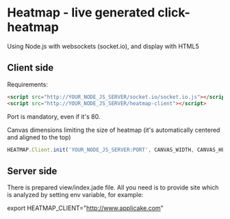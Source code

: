 # Heatmap - live generated click-heatmap

Using Node.js with websockets (socket.io), and display with HTML5

## Client side

Requirements:

``` html
<script src="http://YOUR_NODE_JS_SERVER/socket.io/socket.io.js"></script>
<script src="http://YOUR_NODE_JS_SERVER/heatmap-client"></script>
```

Port is mandatory, even if it's 80.

Canvas dimensions limiting the size of heatmap (it's automatically
centered and aligned to the top)

``` javascript
HEATMAP.Client.init('YOUR_NODE_JS_SERVER:PORT', CANVAS_WIDTH, CANVAS_HEIGHT);
```

## Server side

There is prepared view/index.jade file. All you need is to provide
site which is analyzed by setting env variable, for example:

export HEATMAP_CLIENT="http://www.applicake.com"
